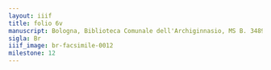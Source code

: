 ```yaml
---
layout: iiif
title: folio 6v
manuscript: Bologna, Biblioteca Comunale dell'Archiginnasio, MS B. 3489
sigla: Br
iiif_image: br-facsimile-0012
milestone: 12
---
```


